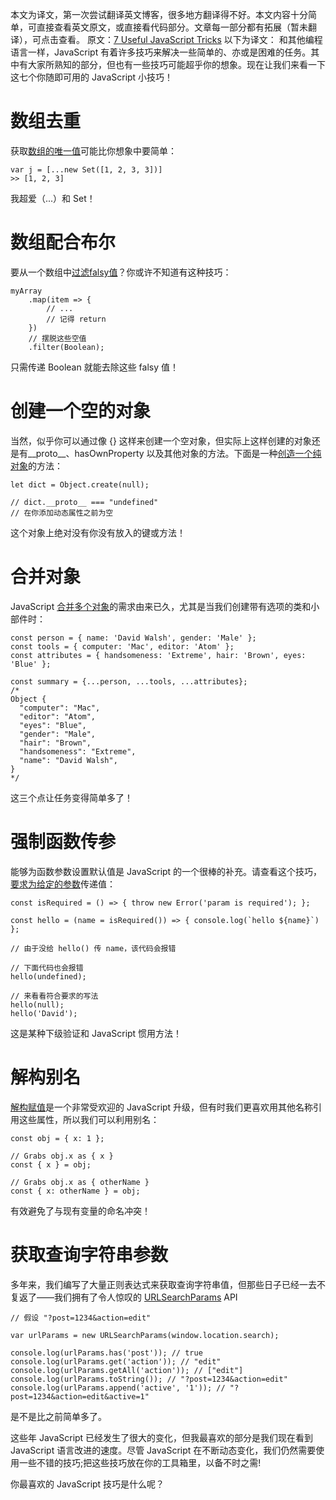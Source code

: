 本文为译文，第一次尝试翻译英文博客，很多地方翻译得不好。本文内容十分简单，可直接查看英文原文，或直接看代码部分。文章每一部分都有拓展（暂未翻译），可点击查看。
原文：[7 Useful JavaScript Tricks](https://davidwalsh.name/javascript-tricks)
以下为译文：
和其他编程语言一样，JavaScript 有着许多技巧来解决一些简单的、亦或是困难的任务。其中有大家所熟知的部分，但也有一些技巧可能超乎你的想象。现在让我们来看一下这七个你随即可用的 JavaScript 小技巧！
# 数组去重
获取[数组的唯一值](https://davidwalsh.name/array-unique)可能比你想象中要简单：
```
var j = [...new Set([1, 2, 3, 3])]
>> [1, 2, 3]
```
我超爱（...）和 Set！
# 数组配合布尔
要从一个数组中[过滤falsy值](https://davidwalsh.name/array-boolean)？你或许不知道有这种技巧：
```
myArray
    .map(item => {
        // ... 
        // 记得 return
    })
    // 摆脱这些空值
    .filter(Boolean);
```
只需传递 Boolean 就能去除这些 falsy 值！
# 创建一个空的对象
当然，似乎你可以通过像 {} 这样来创建一个空对象，但实际上这样创建的对象还是有\_\_proto__、hasOwnProperty 以及其他对象的方法。下面是一种[创造一个纯对象](https://davidwalsh.name/object-create-null)的方法：
```
let dict = Object.create(null);

// dict.__proto__ === "undefined"
// 在你添加动态属性之前为空
```
这个对象上绝对没有你没有放入的键或方法！
# 合并对象
JavaScript [合并多个对象](https://davidwalsh.name/merge-objects)的需求由来已久，尤其是当我们创建带有选项的类和小部件时：
```
const person = { name: 'David Walsh', gender: 'Male' };
const tools = { computer: 'Mac', editor: 'Atom' };
const attributes = { handsomeness: 'Extreme', hair: 'Brown', eyes: 'Blue' };

const summary = {...person, ...tools, ...attributes};
/*
Object {
  "computer": "Mac",
  "editor": "Atom",
  "eyes": "Blue",
  "gender": "Male",
  "hair": "Brown",
  "handsomeness": "Extreme",
  "name": "David Walsh",
}
*/
```
这三个点让任务变得简单多了！
# 强制函数传参
能够为函数参数设置默认值是 JavaScript 的一个很棒的补充。请查看这个技巧，[要求为给定的参数]([https://davidwalsh.name/javascript-function-parameters](https://davidwalsh.name/javascript-function-parameters)
)传递值：
```
const isRequired = () => { throw new Error('param is required'); };

const hello = (name = isRequired()) => { console.log(`hello ${name}`) };

// 由于没给 hello() 传 name，该代码会报错

// 下面代码也会报错
hello(undefined);

// 来看看符合要求的写法
hello(null);
hello('David');
```
这是某种下级验证和 JavaScript 惯用方法！
# 解构别名
[解构赋值](https://davidwalsh.name/destructuring-alias)是一个非常受欢迎的 JavaScript 升级，但有时我们更喜欢用其他名称引用这些属性，所以我们可以利用别名：
```
const obj = { x: 1 };

// Grabs obj.x as { x }
const { x } = obj;

// Grabs obj.x as { otherName }
const { x: otherName } = obj;
```
有效避免了与现有变量的命名冲突！
# 获取查询字符串参数
多年来，我们编写了大量正则表达式来获取查询字符串值，但那些日子已经一去不复返了——我们拥有了令人惊叹的 [URLSearchParams]([https://davidwalsh.name/query-string-javascript](https://davidwalsh.name/query-string-javascript)
) API 
```
// 假设 "?post=1234&action=edit"

var urlParams = new URLSearchParams(window.location.search);

console.log(urlParams.has('post')); // true
console.log(urlParams.get('action')); // "edit"
console.log(urlParams.getAll('action')); // ["edit"]
console.log(urlParams.toString()); // "?post=1234&action=edit"
console.log(urlParams.append('active', '1')); // "?post=1234&action=edit&active=1"
```
是不是比之前简单多了。

这些年 JavaScript 已经发生了很大的变化，但我最喜欢的部分是我们现在看到 JavaScript 语言改进的速度。尽管 JavaScript 在不断动态变化，我们仍然需要使用一些不错的技巧;把这些技巧放在你的工具箱里，以备不时之需!

你最喜欢的 JavaScript 技巧是什么呢？



